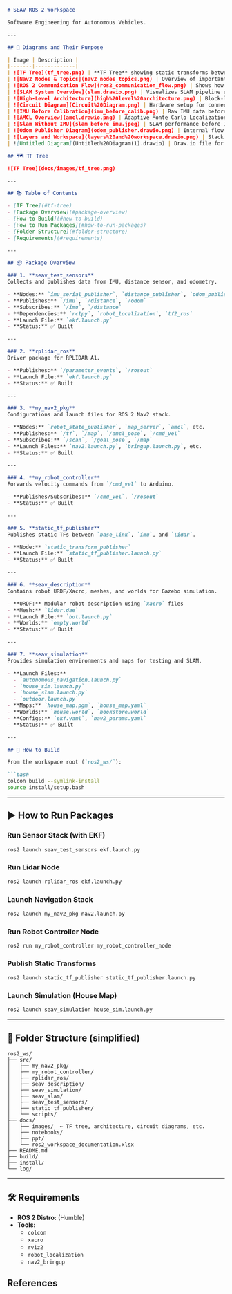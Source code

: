 
```markdown
# SEAV ROS 2 Workspace

Software Engineering for Autonomous Vehicles.

---

## 🧭 Diagrams and Their Purpose

| Image | Description |
|-------|-------------|
| ![TF Tree](tf_tree.png) | **TF Tree** showing static transforms between `base_link`, `imu`, and `lidar`. |
| ![Nav2 Nodes & Topics](nav2_nodes_topics.png) | Overview of important nodes and topics in the Nav2 stack. |
| ![ROS 2 Communication Flow](ros2_communication_flow.png) | Shows how different ROS 2 nodes communicate through topics and services. |
| ![SLAM System Overview](slam.drawio.png) | Visualizes SLAM pipeline used in the simulation world. |
| ![High-Level Architecture](high%20level%20architecture.png) | Block-level overview of how different packages work together. |
| ![Circuit Diagram](Circuit%20Diagram.png) | Hardware setup for connecting the microcontroller and sensors. |
| ![IMU Before Calibration](imu_before_calib.png) | Raw IMU data before applying calibration filters. |
| ![AMCL Overview](amcl.drawio.png) | Adaptive Monte Carlo Localization node flow and topic structure. |
| ![Slam Without IMU](slam_before_imu.jpeg) | SLAM performance before IMU fusion was introduced. |
| ![Odom Publisher Diagram](odom_publisher.drawio.png) | Internal flow of the odometry calculation node. |
| ![Layers and Workspace](layers%20and%20workspace.drawio.png) | Stack diagram showing physical, simulation, and planning layers. |
| ![Untitled Diagram](Untitled%20Diagram(1).drawio) | Draw.io file for making the diagrams

## 🗺️ TF Tree

![TF Tree](docs/images/tf_tree.png)

---

## 📚 Table of Contents

- [TF Tree](#tf-tree)
- [Package Overview](#package-overview)
- [How to Build](#how-to-build)
- [How to Run Packages](#how-to-run-packages)
- [Folder Structure](#folder-structure)
- [Requirements](#requirements)

---

## 📦 Package Overview

### 1. **seav_test_sensors**
Collects and publishes data from IMU, distance sensor, and odometry.

- **Nodes:** `imu_serial_publisher`, `distance_publisher`, `odom_publisher`
- **Publishes:** `/imu`, `/distance`, `/odom`
- **Subscribes:** `/imu`, `/distance`
- **Dependencies:** `rclpy`, `robot_localization`, `tf2_ros`
- **Launch File:** `ekf.launch.py`
- **Status:** ✅ Built

---

### 2. **rplidar_ros**
Driver package for RPLIDAR A1.

- **Publishes:** `/parameter_events`, `/rosout`
- **Launch File:** `ekf.launch.py`
- **Status:** ✅ Built

---

### 3. **my_nav2_pkg**
Configurations and launch files for ROS 2 Nav2 stack.

- **Nodes:** `robot_state_publisher`, `map_server`, `amcl`, etc.
- **Publishes:** `/tf`, `/map`, `/amcl_pose`, `/cmd_vel`
- **Subscribes:** `/scan`, `/goal_pose`, `/map`
- **Launch Files:** `nav2.launch.py`, `bringup.launch.py`, etc.
- **Status:** ✅ Built

---

### 4. **my_robot_controller**
Forwards velocity commands from `/cmd_vel` to Arduino.

- **Publishes/Subscribes:** `/cmd_vel`, `/rosout`
- **Status:** ✅ Built

---

### 5. **static_tf_publisher**
Publishes static TFs between `base_link`, `imu`, and `lidar`.

- **Node:** `static_transform_publisher`
- **Launch File:** `static_tf_publisher.launch.py`
- **Status:** ✅ Built

---

### 6. **seav_description**
Contains robot URDF/Xacro, meshes, and worlds for Gazebo simulation.

- **URDF:** Modular robot description using `xacro` files
- **Mesh:** `lidar.dae`
- **Launch File:** `bot.launch.py`
- **Worlds:** `empty.world`
- **Status:** ✅ Built

---

### 7. **seav_simulation**
Provides simulation environments and maps for testing and SLAM.

- **Launch Files:**  
  - `autonomous_navigation.launch.py`  
  - `house_sim.launch.py`  
  - `house_slam.launch.py`  
  - `outdoor.launch.py`
- **Maps:** `house_map.pgm`, `house_map.yaml`
- **Worlds:** `house.world`, `bookstore.world`
- **Configs:** `ekf.yaml`, `nav2_params.yaml`
- **Status:** ✅ Built

---

## 🚀 How to Build

From the workspace root (`ros2_ws/`):

```bash
colcon build --symlink-install
source install/setup.bash
```

---

## ▶️ How to Run Packages

### Run Sensor Stack (with EKF)
```bash
ros2 launch seav_test_sensors ekf.launch.py
```

### Run Lidar Node
```bash
ros2 launch rplidar_ros ekf.launch.py
```

### Launch Navigation Stack
```bash
ros2 launch my_nav2_pkg nav2.launch.py
```

### Run Robot Controller Node
```bash
ros2 run my_robot_controller my_robot_controller_node
```

### Publish Static Transforms
```bash
ros2 launch static_tf_publisher static_tf_publisher.launch.py
```

### Launch Simulation (House Map)
```bash
ros2 launch seav_simulation house_sim.launch.py
```

---

## 📁 Folder Structure (simplified)

```
ros2_ws/
├── src/
│   ├── my_nav2_pkg/
│   ├── my_robot_controller/
│   ├── rplidar_ros/
│   ├── seav_description/
│   ├── seav_simulation/
│   ├── seav_slam/
│   ├── seav_test_sensors/
│   ├── static_tf_publisher/
│   └── scripts/
├── docs/
│   ├── images/  ← TF tree, architecture, circuit diagrams, etc.
│   ├── notebooks/
│   ├── ppt/
│   └── ros2_workspace_documentation.xlsx
├── README.md
├── build/
├── install/
└── log/
```

---

## 🛠 Requirements

- **ROS 2 Distro:** (Humble)
- **Tools:**  
  - `colcon`  
  - `xacro`  
  - `rviz2`  
  - `robot_localization`  
  - `nav2_bringup`

## References

